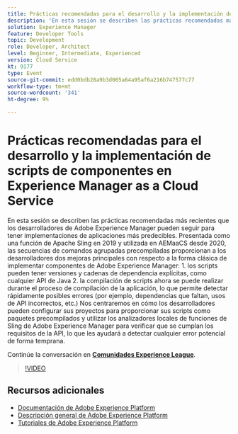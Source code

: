 ```yaml
---
title: Prácticas recomendadas para el desarrollo y la implementación de scripts de componentes en Experience Manager as a Cloud Service
description: 'En esta sesión se describen las prácticas recomendadas más recientes que los desarrolladores de Adobe Experience Manager pueden seguir para tener implementaciones de aplicaciones más predecibles. Presentada como una función de Apache Sling en 2019 y utilizada en AEMaaCS desde 2020, las secuencias de comandos agrupadas precompiladas proporcionan a los desarrolladores dos grandes mejoras con respecto a la forma clásica de implementar componentes de Adobe Experience Manager: 1. los scripts pueden tener versiones y cadenas de dependencia explícitas, como cualquier API de Java 2. la compilación de scripts ahora se puede realizar durante el proceso de compilación de la aplicación, lo que permite detectar rápidamente posibles errores (por ejemplo, dependencias que faltan, usos de API incorrectos, etc.) Nos centraremos en cómo los desarrolladores pueden configurar sus proyectos para proporcionar sus scripts como paquetes precompilados y utilizar los analizadores locales de funciones de Sling de Adobe Experience Manager para verificar que se cumplan los requisitos de la API, lo que les ayudará a detectar cualquier error potencial de forma temprana.'
solution: Experience Manager
feature: Developer Tools
topic: Development
role: Developer, Architect
level: Beginner, Intermediate, Experienced
version: Cloud Service
kt: 9177
type: Event
source-git-commit: edd0bdb28a9b3d065a64a95af6a216b747577c77
workflow-type: tm+mt
source-wordcount: '341'
ht-degree: 9%

---
```


# Prácticas recomendadas para el desarrollo y la implementación de scripts de componentes en Experience Manager as a Cloud Service

En esta sesión se describen las prácticas recomendadas más recientes que los desarrolladores de Adobe Experience Manager pueden seguir para tener implementaciones de aplicaciones más predecibles. Presentada como una función de Apache Sling en 2019 y utilizada en AEMaaCS desde 2020, las secuencias de comandos agrupadas precompiladas proporcionan a los desarrolladores dos mejoras principales con respecto a la forma clásica de implementar componentes de Adobe Experience Manager: 1. los scripts pueden tener versiones y cadenas de dependencia explícitas, como cualquier API de Java 2. la compilación de scripts ahora se puede realizar durante el proceso de compilación de la aplicación, lo que permite detectar rápidamente posibles errores (por ejemplo, dependencias que faltan, usos de API incorrectos, etc.) Nos centraremos en cómo los desarrolladores pueden configurar sus proyectos para proporcionar sus scripts como paquetes precompilados y utilizar los analizadores locales de funciones de Sling de Adobe Experience Manager para verificar que se cumplan los requisitos de la API, lo que les ayudará a detectar cualquier error potencial de forma temprana.

Continúe la conversación en **[Comunidades Experience League](https://adobe.ly/3zJrS0f)**.

>[!VIDEO](https://video.tv.adobe.com/v/337851/?quality=12&learn=on&hidetitle=true)

## Recursos adicionales

- [Documentación de Adobe Experience Platform](https://experienceleague.adobe.com/docs/experience-platform.html)
- [Descripción general de Adobe Experience Platform](https://experienceleague.adobe.com/docs/experience-platform/landing/home.html?lang=es)
- [Tutoriales de Adobe Experience Platform](https://experienceleague.adobe.com/docs/platform-learn/tutorials/overview.html?lang=es)
